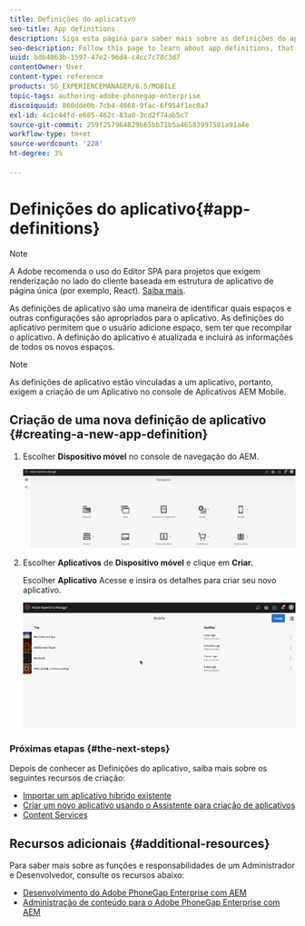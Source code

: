 ```yaml
---
title: Definições do aplicativo
seo-title: App definitions
description: Siga esta página para saber mais sobre as definições do aplicativo, que são uma maneira de identificar quais espaços e outras configurações são apropriados para o aplicativo. As definições do aplicativo permitem que o usuário adicione espaço, sem ter que recompilar o aplicativo.
seo-description: Follow this page to learn about app definitions, that are a way to identify what spaces and other configurations are appropriate for the app. App definitions allows the user to add space, without having to recompile the app.
uuid: bdb4063b-1597-47e2-96d4-c4cc7c78c3d7
contentOwner: User
content-type: reference
products: SG_EXPERIENCEMANAGER/6.5/MOBILE
topic-tags: authoring-adobe-phonegap-enterprise
discoiquuid: 860dde0b-7cb4-4668-9fac-6f954f1ec0a7
exl-id: 4c1c44fd-e685-462c-83a0-3cd2f74ab5c7
source-git-commit: 259f257964829b65bb71b5a46583997581a91a4e
workflow-type: tm+mt
source-wordcount: '228'
ht-degree: 3%

---
```


# Definições do aplicativo{#app-definitions}

>[!NOTE]
>
>A Adobe recomenda o uso do Editor SPA para projetos que exigem renderização no lado do cliente baseada em estrutura de aplicativo de página única (por exemplo, React). [Saiba mais](/help/sites-developing/spa-overview.md).

As definições de aplicativo são uma maneira de identificar quais espaços e outras configurações são apropriados para o aplicativo. As definições do aplicativo permitem que o usuário adicione espaço, sem ter que recompilar o aplicativo. A definição do aplicativo é atualizada e incluirá as informações de todos os novos espaços.

>[!NOTE]
>
>As definições de aplicativo estão vinculadas a um aplicativo, portanto, exigem a criação de um Aplicativo no console de Aplicativos AEM Mobile.

## Criação de uma nova definição de aplicativo {#creating-a-new-app-definition}

1. Escolher **Dispositivo móvel** no console de navegação do AEM.

   ![chlimage_1-170](assets/chlimage_1-170.png)

1. Escolher **Aplicativos** de **Dispositivo móvel** e clique em **Criar.**

   Escolher **Aplicativo** Acesse e insira os detalhes para criar seu novo aplicativo.

   ![chlimage_1-11](assets/chlimage_1-11.gif)

### Próximas etapas {#the-next-steps}

Depois de conhecer as Definições do aplicativo, saiba mais sobre os seguintes recursos de criação:

* [Importar um aplicativo híbrido existente](/help/mobile/phonegap-adding-content-to-imported-app.md)
* [Criar um novo aplicativo usando o Assistente para criação de aplicativos](/help/mobile/phonegap-create-new-app.md)
* [Content Services](/help/mobile/develop-content-as-a-service.md)

## Recursos adicionais {#additional-resources}

Para saber mais sobre as funções e responsabilidades de um Administrador e Desenvolvedor, consulte os recursos abaixo:

* [Desenvolvimento do Adobe PhoneGap Enterprise com AEM](/help/mobile/developing-in-phonegap.md)
* [Administração de conteúdo para o Adobe PhoneGap Enterprise com AEM](/help/mobile/administer-phonegap.md)
